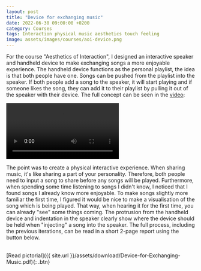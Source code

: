 ```yaml
---
layout: post
title: "Device for exchanging music"
date: 2022-06-30 09:00:00 +0200
category: Courses
tags: Interaction physical music aesthetics touch feeling
image: assets/images/courses/aoi-device.png
---
```


For the course "Aesthetics of Interaction", I designed an interactive speaker and handheld device to make exchanging songs a more enjoyable experience. The handheld device functions as the personal playlist, the idea is that both people have one. Songs can be pushed from the playlist into the speaker. If both people add a song to the speaker, it will start playing and if someone likes the song, they can add it to their playlist by pulling it out of the speaker with their device. The full concept can be seen in the [video](https://youtu.be/0ehKKDhynrA): 

<!-- [![Link to the video]({{ site.url }}/assets/images/courses/aoi-video-thumbnail.png)](https://youtu.be/0ehKKDhynrA) -->

<video src="{{ site.url }}/assets/videos/Device for Exchanging Music.mp4" controls="controls">
</video>

The point was to create a physical interactive experience. When sharing music, it's like sharing a part of your personality. Therefore, both people need to input a song to share before any songs will be played. Furthermore, when spending some time listening to songs I didn't know, I noticed that I found songs I already know more enjoyable. To make songs slightly more familiar the first time, I figured it would be nice to make a visualisation of the song which is being played. That way, when hearing it for the first time, you can already "see" some things coming. The protrusion from the handheld device and indentation in the speaker clearly show where the device should be held when "injecting" a song into the speaker. The full process, including the previous iterations, can be read in a short 2-page report using the button below.

<br />
[Read pictorial]({{ site.url }}/assets/download/Device-for-Exchanging-Music.pdf){: .btn}

